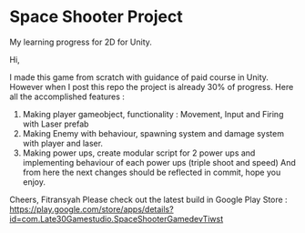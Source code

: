 # Space Shooter Project
 My learning progress for 2D for Unity.
 
 Hi,

I made this game from scratch with guidance of paid course in Unity.
However when I post this repo the project is already 30% of progress.
Here all the accomplished features : 
1. Making player gameobject, functionality : Movement, Input and Firing with Laser prefab
2. Making Enemy with behaviour, spawning system and damage system with player and laser.
3. Making power ups, create modular script for 2 power ups and implementing behaviour of each power ups (triple shoot and speed)
And from here the next changes should be reflected in commit, hope you enjoy.

Cheers, 
Fitransyah
Please check out the latest build in Google Play Store : https://play.google.com/store/apps/details?id=com.Late30Gamestudio.SpaceShooterGamedevTiwst
